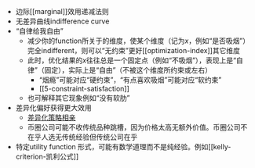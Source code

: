 - 边际[[marginal]]效用递减法则
- 无差异曲线indifference curve
- “自律给我自由”
  - 减少你的function所关于的维度，使某个维度（记为$x$，例如“是否吸烟”）完全indifferent，则可以“无约束”更好[[optimization-index]]其它维度
  - 此时，优化结果的$x$往往总是一个固定点（例如“不吸烟”），表现上是“自律”（固定），实际上是“自由”（不被这个维度所约束或左右）
    - “烟瘾”可能对应“硬约束”，“有点喜欢吸烟”可能对应“软约束”
    - [[5-constraint-satisfaction]]
  - 也可解释其它现象例如“没有软肋”
- 差异化偏好获得更大效用
  - [差异化策略相亲](https://www.zhihu.com/question/527137970/answer/2440174876)
  - 币圈公司可能不收传统品种跳槽，因为价格太高无额外价值。币圈公司不在乎人选无传统经验但传统公司在乎
- 特定utility function 形式，可能有数学道理而不是纯经验。例如[[kelly-criterion-凯利公式]]